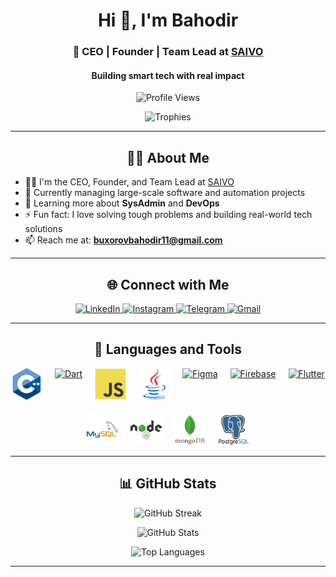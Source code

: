 <h1 align="center">Hi 👋, I'm Bahodir</h1>
<h3 align="center">🚀 CEO | Founder | Team Lead at <a href="https://www.saivo.uz" target="_blank">SAIVO</a></h3>
<h4 align="center">Building smart tech with real impact</h4>

<p align="center">
  <img src="https://komarev.com/ghpvc/?username=bahodirbuxorov&label=Profile%20views&color=0e75b6&style=flat" alt="Profile Views" />
</p>

<p align="center">
  <img src="https://github-profile-trophy.vercel.app/?username=bahodirbuxorov&theme=darkhub&margin-w=15&margin-h=15" alt="Trophies" />
</p>

---

<h2 align="center">🧑‍💻 About Me</h2>

- 👨‍💼 I'm the CEO, Founder, and Team Lead at [SAIVO](https://www.saivo.uz)
- 🔭 Currently managing large-scale software and automation projects
- 🌱 Learning more about **SysAdmin** and **DevOps**
- ⚡ Fun fact: I love solving tough problems and building real-world tech solutions
- 📫 Reach me at: **buxorovbahodir11@gmail.com**

---

<h2 align="center">🌐 Connect with Me</h2>
<p align="center">
  <a href="https://linkedin.com/in/bahodir-buxorov" target="_blank">
    <img src="https://img.shields.io/badge/-LinkedIn-0077B5?style=flat&logo=linkedin&logoColor=white" alt="LinkedIn" />
  </a>
  <a href="https://instagram.com/bahodir.buxoriy" target="_blank">
    <img src="https://img.shields.io/badge/-Instagram-E4405F?style=flat&logo=instagram&logoColor=white" alt="Instagram" />
  </a>
  <a href="https://t.me/BahodirBuxoriy" target="_blank">
    <img src="https://img.shields.io/badge/-Telegram-2CA5E0?style=flat&logo=telegram&logoColor=white" alt="Telegram" />
  </a>
  <a href="mailto:buxorovbahodir11@gmail.com" target="_blank">
    <img src="https://img.shields.io/badge/-Gmail-D14836?style=flat&logo=gmail&logoColor=white" alt="Gmail" />
  </a>
</p>

---

<h2 align="center">🚀 Languages and Tools</h2>
<p align="center" style="display: flex; flex-wrap: wrap; justify-content: center; gap: 20px;">
  <a href="https://isocpp.org/" target="_blank" rel="noreferrer"> 
    <img src="https://raw.githubusercontent.com/devicons/devicon/master/icons/cplusplus/cplusplus-original.svg" alt="C++" width="50" height="50"/> 
  </a>
  <a href="https://dart.dev" target="_blank" rel="noreferrer"> 
    <img src="https://www.vectorlogo.zone/logos/dartlang/dartlang-icon.svg" alt="Dart" width="50" height="50"/> 
  </a> 
  <a href="https://developer.mozilla.org/en-US/docs/Web/JavaScript" target="_blank" rel="noreferrer"> 
    <img src="https://raw.githubusercontent.com/devicons/devicon/master/icons/javascript/javascript-original.svg" alt="JavaScript" width="50" height="50"/> 
  </a>
  <a href="https://www.java.com/" target="_blank" rel="noreferrer"> 
    <img src="https://raw.githubusercontent.com/devicons/devicon/master/icons/java/java-original.svg" alt="Java" width="50" height="50"/> 
  </a>
  <a href="https://www.figma.com/" target="_blank" rel="noreferrer"> 
    <img src="https://www.vectorlogo.zone/logos/figma/figma-icon.svg" alt="Figma" width="50" height="50"/> 
  </a> 
  <a href="https://firebase.google.com/" target="_blank" rel="noreferrer"> 
    <img src="https://www.vectorlogo.zone/logos/firebase/firebase-icon.svg" alt="Firebase" width="50" height="50"/> 
  </a> 
  <a href="https://flutter.dev" target="_blank" rel="noreferrer"> 
    <img src="https://www.vectorlogo.zone/logos/flutterio/flutterio-icon.svg" alt="Flutter" width="50" height="50"/> 
  </a> 
  <a href="https://www.mysql.com/" target="_blank" rel="noreferrer"> 
    <img src="https://raw.githubusercontent.com/devicons/devicon/master/icons/mysql/mysql-original-wordmark.svg" alt="MySQL" width="50" height="50"/> 
  </a>
  <a href="https://nodejs.org" target="_blank" rel="noreferrer"> 
    <img src="https://raw.githubusercontent.com/devicons/devicon/master/icons/nodejs/nodejs-original-wordmark.svg" alt="Node.js" width="50" height="50"/> 
  </a> 
  <a href="https://www.mongodb.com/" target="_blank" rel="noreferrer"> 
    <img src="https://raw.githubusercontent.com/devicons/devicon/master/icons/mongodb/mongodb-original-wordmark.svg" alt="MongoDB" width="50" height="50"/> 
  </a>
  <a href="https://www.postgresql.org/" target="_blank" rel="noreferrer"> 
    <img src="https://raw.githubusercontent.com/devicons/devicon/master/icons/postgresql/postgresql-original-wordmark.svg" alt="PostgreSQL" width="50" height="50"/> 
  </a>
</p>

---

<h2 align="center">📊 GitHub Stats</h2>
<p align="center">
  <img src="https://github-readme-streak-stats.herokuapp.com/?user=bahodirbuxorov&theme=dark" alt="GitHub Streak" />
</p>
<p align="center">
  <img src="https://github-readme-stats.vercel.app/api?username=bahodirbuxorov&show_icons=true&locale=en&theme=dark" alt="GitHub Stats" />
</p>
<p align="center">
  <img src="https://github-readme-stats.vercel.app/api/top-langs?username=bahodirbuxorov&show_icons=true&locale=en&layout=compact&theme=dark" alt="Top Languages" />
</p>

---
